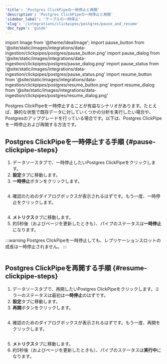 ```yaml
---
'title': 'Postgres ClickPipeの一時停止と再開'
'description': 'Postgres ClickPipeの一時停止と再開'
'sidebar_label': 'テーブルの一時停止'
'slug': '/integrations/clickpipes/postgres/pause_and_resume'
'doc_type': 'guide'
---
```


import Image from '@theme/IdealImage';
import pause_button from '@site/static/images/integrations/data-ingestion/clickpipes/postgres/pause_button.png'
import pause_dialog from '@site/static/images/integrations/data-ingestion/clickpipes/postgres/pause_dialog.png'
import pause_status from '@site/static/images/integrations/data-ingestion/clickpipes/postgres/pause_status.png'
import resume_button from '@site/static/images/integrations/data-ingestion/clickpipes/postgres/resume_button.png'
import resume_dialog from '@site/static/images/integrations/data-ingestion/clickpipes/postgres/resume_dialog.png'

Postgres ClickPipeを一時停止することが有益なシナリオがあります。たとえば、静的な状態で既存データに対していくつかの分析を実行したい場合や、Postgresのアップグレードを行っている場合です。以下は、Postgres ClickPipeを一時停止および再開する方法です。

## Postgres ClickPipeを一時停止する手順 {#pause-clickpipe-steps}

1. データソースタブで、一時停止したいPostgres ClickPipeをクリックします。
2. **設定**タブに移動します。
3. **一時停止**ボタンをクリックします。

<Image img={pause_button} border size="md"/>

4. 確認のためのダイアログボックスが表示されるはずです。もう一度、一時停止をクリックします。

<Image img={pause_dialog} border size="md"/>

4. **メトリクス**タブに移動します。
5. 約5秒後（およびページを更新したときも）、パイプのステータスは**一時停止**になります。

:::warning
Postgres ClickPipeを一時停止しても、レプリケーションスロットの成長は一時停止されません。
:::

<Image img={pause_status} border size="md"/>

## Postgres ClickPipeを再開する手順 {#resume-clickpipe-steps}
1. データソースタブで、再開したいPostgres ClickPipeをクリックします。ミラーのステータスは最初は**一時停止**のはずです。
2. **設定**タブに移動します。
3. **再開**ボタンをクリックします。

<Image img={resume_button} border size="md"/>

4. 確認のためのダイアログボックスが表示されるはずです。もう一度、再開をクリックします。

<Image img={resume_dialog} border size="md"/>

5. **メトリクス**タブに移動します。
6. 約5秒後（およびページを更新したときも）、パイプのステータスは**実行中**になります。
